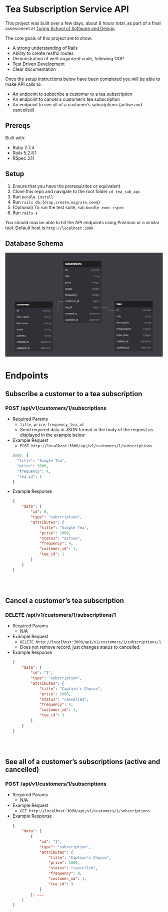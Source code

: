 # Tea Subscription Service API
This project was built over a few days, about 8 hours total, as part of a final assessment at [Turing School of Software and Design](https://turing.edu/).

The core goals of this project are to show:
- A strong understanding of Rails
- Ability to create restful routes
- Demonstration of well-organized code, following OOP
- Test Driven Development
- Clear documentation

Once the setup instructions below have been completed you will be able to make API calls to:
- An endpoint to subscribe a customer to a tea subscription
- An endpoint to cancel a customer’s tea subscription
- An endpoint to see all of a customer’s subsciptions (active and cancelled)


## Prereqs
Built with:
  - Ruby 2.7.4
  - Rails 5.2.8.1
  - RSpec 3.11


## Setup
1. Ensure that you have the prerequisites or equivalent
2. Clone this repo and navigate to the root folder `cd tea_sub_api`
3. Run `bundle install`
4. Run `rails db:{drop,create,migrate,seed}`
5. (Optional) To run the test suite, run `bundle exec rspec`
6. Run `rails s`

You should now be able to hit the API endpoints using Postman or a similar tool.
Default host is `http://localhost:3000`


## Database Schema
![Database Schema Image](/images/tea_sub_api_schema.png "Database Schema Image")


# Endpoints

## Subscribe a customer to a tea subscription
### POST /api/v1/customers/1/subscriptions
- Required Params
  - `title`, `price`, `frequency`, `tea_id`
  - Send required data in JSON format in the body of the request as displayed in the example below
- Example Request
  - `POST http://localhost:3000/api/v1/customers/1/subscriptions`
  ```ruby
  body: {
    "title": "Single Tea",
    "price": 1000,
    "frequency": 4,
    "tea_id": 1
  }
  ```
- Example Response
  ```JSON
  {
      "data": {
          "id": 8,
          "type": "subscription",
          "attributes": {
              "title": "Single Tea",
              "price": 1000,
              "status": "active",
              "frequency": 4,
              "customer_id": 1,
              "tea_id": 1
          }
      }
  }
  ```
<br></br>

## Cancel a customer’s tea subscription
### DELETE /api/v1/customers/1/subscriptions/1
- Required Params
  - N/A
- Example Request
  - `DELETE http://localhost:3000/api/v1/customers/1/subscriptions/1`
  - Does not remove record, just changes status to cancelled.
- Example Response
  ```JSON
  {
      "data": {
          "id": "1",
          "type": "subscription",
          "attributes": {
              "title": "Captain's Choice",
              "price": 1000,
              "status": "cancelled",
              "frequency": 4,
              "customer_id": 1,
              "tea_id": 3
          }
      }
  }
  ```
  <br></br>

## See all of a customer’s subscriptions (active and cancelled)
### POST /api/v1/customers/1/subscriptions
- Required Params
  - N/A
- Example Request
  - `GET http://localhost:3000/api/v1/customers/1/subscriptions`
- Example Response
  ```JSON
  {
      "data": [
          {
              "id": "1",
              "type": "subscription",
              "attributes": {
                  "title": "Captain's Choice",
                  "price": 1000,
                  "status": "cancelled",
                  "frequency": 4,
                  "customer_id": 1,
                  "tea_id": 3
              }
          }, ...
      ]
  }
  ```
